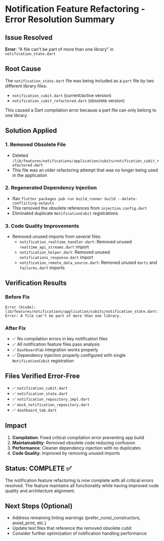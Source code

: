 # Notification Feature Refactoring - Error Resolution Summary

## Issue Resolved
**Error**: "A file can't be part of more than one library" in `notification_state.dart`

## Root Cause
The `notification_state.dart` file was being included as a `part` file by two different library files:
- `notification_cubit.dart` (current/active version)
- `notification_cubit_refactored.dart` (obsolete version)

This caused a Dart compilation error because a part file can only belong to one library.

## Solution Applied

### 1. Removed Obsolete File
- Deleted `/lib/features/notifications/application/cubits/notification_cubit_refactored.dart`
- This file was an older refactoring attempt that was no longer being used in the application

### 2. Regenerated Dependency Injection
- Ran `flutter packages pub run build_runner build --delete-conflicting-outputs`
- This removed the obsolete references from `injection.config.dart`
- Eliminated duplicate `NotificationCubit` registrations

### 3. Code Quality Improvements
- Removed unused imports from several files:
  - `notification_realtime_handler.dart`: Removed unused `realtime_api_streams.dart` import
  - `notification_helper.dart`: Removed unused `notifications_response.dart` import
  - `notification_remote_data_source.dart`: Removed unused `dartz` and `failures.dart` imports

## Verification Results

### Before Fix
```
Error (Xcode): lib/features/notifications/application/cubits/notification_state.dart:
Error: A file can't be part of more than one library.
```

### After Fix
- ✅ No compilation errors in key notification files
- ✅ All notification feature files pass analysis
- ✅ `DashboardTab` integration works properly
- ✅ Dependency injection properly configured with single `NotificationCubit` registration

## Files Verified Error-Free
- ✅ `notification_cubit.dart`
- ✅ `notification_state.dart`
- ✅ `notification_repository_impl.dart`
- ✅ `mock_notification_repository.dart`
- ✅ `dashboard_tab.dart`

## Impact
1. **Compilation**: Fixed critical compilation error preventing app build
2. **Maintainability**: Removed obsolete code reducing confusion
3. **Performance**: Cleaner dependency injection with no duplicates
4. **Code Quality**: Improved by removing unused imports

## Status: COMPLETE ✅
The notification feature refactoring is now complete with all critical errors resolved. The feature maintains all functionality while having improved code quality and architecture alignment.

## Next Steps (Optional)
- Address remaining linting warnings (prefer_const_constructors, avoid_print, etc.)
- Update test files that reference the removed obsolete cubit
- Consider further optimization of notification handling performance

